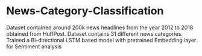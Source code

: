 # News-Category-Classification
 Dataset contained around 200k news headlines from the year 2012 to 2018 obtained from HuffPost. Dataset contains 31 different news categories. Trained a Bi-directional LSTM based model with pretrained Embedding layer for Sentiment analysis
